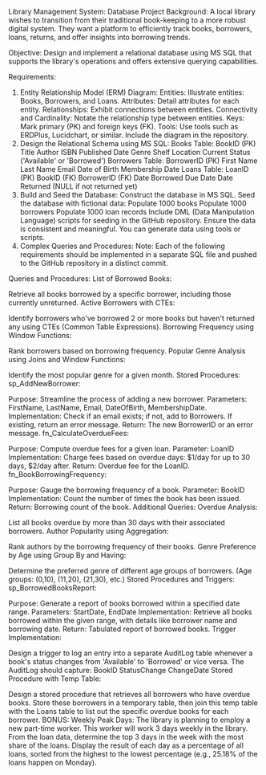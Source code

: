 Library Management System: Database Project
Background:
A local library wishes to transition from their traditional book-keeping to a more robust digital system. They want a platform to efficiently track books, borrowers, loans, returns, and offer insights into borrowing trends.

Objective:
Design and implement a relational database using MS SQL that supports the library's operations and offers extensive querying capabilities.

Requirements:
1. Entity Relationship Model (ERM) Diagram:
Entities: Illustrate entities: Books, Borrowers, and Loans.
Attributes: Detail attributes for each entity.
Relationships: Exhibit connections between entities.
Connectivity and Cardinality: Notate the relationship type between entities.
Keys: Mark primary (PK) and foreign keys (FK).
Tools: Use tools such as ERDPlus, Lucidchart, or similar. Include the diagram in the repository.
2. Design the Relational Schema using MS SQL:
Books Table:
BookID (PK)
Title
Author
ISBN
Published Date
Genre
Shelf Location
Current Status ('Available' or 'Borrowed')
Borrowers Table:
BorrowerID (PK)
First Name
Last Name
Email
Date of Birth
Membership Date
Loans Table:
LoanID (PK)
BookID (FK)
BorrowerID (FK)
Date Borrowed
Due Date
Date Returned (NULL if not returned yet)
3. Build and Seed the Database:
Construct the database in MS SQL.
Seed the database with fictional data:
Populate 1000 books
Populate 1000 borrowers
Populate 1000 loan records
Include DML (Data Manipulation Language) scripts for seeding in the GitHub repository. Ensure the data is consistent and meaningful. You can generate data using tools or scripts.
4. Complex Queries and Procedures:
Note: Each of the following requirements should be implemented in a separate SQL file and pushed to the GitHub repository in a distinct commit.

Queries and Procedures:
List of Borrowed Books:

Retrieve all books borrowed by a specific borrower, including those currently unreturned.
Active Borrowers with CTEs:

Identify borrowers who've borrowed 2 or more books but haven't returned any using CTEs (Common Table Expressions).
Borrowing Frequency using Window Functions:

Rank borrowers based on borrowing frequency.
Popular Genre Analysis using Joins and Window Functions:

Identify the most popular genre for a given month.
Stored Procedures:
sp_AddNewBorrower:

Purpose: Streamline the process of adding a new borrower.
Parameters: FirstName, LastName, Email, DateOfBirth, MembershipDate.
Implementation: Check if an email exists; if not, add to Borrowers. If existing, return an error message.
Return: The new BorrowerID or an error message.
fn_CalculateOverdueFees:

Purpose: Compute overdue fees for a given loan.
Parameter: LoanID
Implementation: Charge fees based on overdue days: $1/day for up to 30 days, $2/day after.
Return: Overdue fee for the LoanID.
fn_BookBorrowingFrequency:

Purpose: Gauge the borrowing frequency of a book.
Parameter: BookID
Implementation: Count the number of times the book has been issued.
Return: Borrowing count of the book.
Additional Queries:
Overdue Analysis:

List all books overdue by more than 30 days with their associated borrowers.
Author Popularity using Aggregation:

Rank authors by the borrowing frequency of their books.
Genre Preference by Age using Group By and Having:

Determine the preferred genre of different age groups of borrowers. (Age groups: (0,10), (11,20), (21,30), etc.)
Stored Procedures and Triggers:
sp_BorrowedBooksReport:

Purpose: Generate a report of books borrowed within a specified date range.
Parameters: StartDate, EndDate
Implementation: Retrieve all books borrowed within the given range, with details like borrower name and borrowing date.
Return: Tabulated report of borrowed books.
Trigger Implementation:

Design a trigger to log an entry into a separate AuditLog table whenever a book's status changes from 'Available' to 'Borrowed' or vice versa. The AuditLog should capture:
BookID
StatusChange
ChangeDate
Stored Procedure with Temp Table:

Design a stored procedure that retrieves all borrowers who have overdue books. Store these borrowers in a temporary table, then join this temp table with the Loans table to list out the specific overdue books for each borrower.
BONUS:
Weekly Peak Days:
The library is planning to employ a new part-time worker. This worker will work 3 days weekly in the library. From the loan data, determine the top 3 days in the week with the most share of the loans. Display the result of each day as a percentage of all loans, sorted from the highest to the lowest percentage (e.g., 25.18% of the loans happen on Monday).

